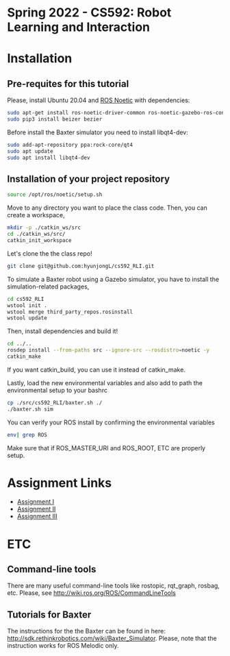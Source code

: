# Spring 2022 - CS592: Robot Learning and Interaction

# Installation
## Pre-requites for this tutorial
Please, install Ubuntu 20.04 and [ROS Noetic](http://wiki.ros.org/noetic/Installation/Ubuntu) with dependencies:
~~~~bash
sudo apt-get install ros-noetic-driver-common ros-noetic-gazebo-ros-control ros-noetic-gazebo-ros-pkgs ros-noetic-ros-control ros-noetic-control-toolbox ros-noetic-realtime-tools ros-noetic-ros-controllers ros-noetic-xacro -y
sudo pip3 install beizer bezier
~~~~

Before install the Baxter simulator you need to install libqt4-dev:
~~~~bash
sudo add-apt-repository ppa:rock-core/qt4
sudo apt update
sudo apt install libqt4-dev
~~~~

## Installation of your project repository
~~~~bash
source /opt/ros/noetic/setup.sh
~~~~

Move to any directory you want to place the class code. Then, you can create a workspace,
~~~~bash
mkdir -p ./catkin_ws/src
cd ./catkin_ws/src/
catkin_init_workspace
~~~~

Let's clone the the class repo!
~~~~bash
git clone git@github.com:hyunjongL/cs592_RLI.git
~~~~

To simulate a Baxter robot using a Gazebo simulator, you have to install the simulation-related packages,
~~~~bash
cd cs592_RLI
wstool init .
wstool merge third_party_repos.rosinstall
wstool update
~~~~

Then, install dependencies and build it!
~~~~bash
cd ../..
rosdep install --from-paths src --ignore-src --rosdistro=noetic -y
catkin_make
~~~~
If you want catkin_build, you can use it instead of catkin_make.


Lastly, load the new environmental variables and also add to path the environmental setup to your bashrc
~~~~bash
cp ./src/cs592_RLI/baxter.sh ./
./baxter.sh sim
~~~~

You can verify your ROS install by confirming the environmental variables
~~~~bash
env| grep ROS
~~~~

Make sure that if ROS_MASTER_URI and ROS_ROOT, ETC are properly setup. 


# Assignment Links 
- [Assignment I](assignment_1/README.md)
- [Assignment II](assignment_2/README.md)
- [Assignment III]()

# ETC
## Command-line tools
There are many useful command-line tools like rostopic, rqt_graph, rosbag, etc. Please, see http://wiki.ros.org/ROS/CommandLineTools


## Tutorials for Baxter
The instructions for the the Baxter can be found in here:
http://sdk.rethinkrobotics.com/wiki/Baxter_Simulator. Please, note that the instruction works for ROS Melodic only. 



